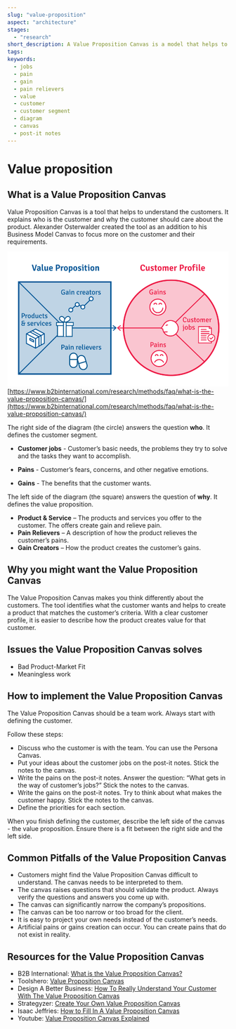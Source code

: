 ```yaml
---
slug: "value-proposition"
aspect: "architecture"
stages:
  - "research"
short_description: A Value Proposition Canvas is a model that helps to ensure that a product covers customer’s requirements. It defines the customer segment and the value proposition.
tags:
keywords:
  - jobs
  - pain
  - gain
  - pain relievers
  - value
  - customer
  - customer segment
  - diagram
  - canvas
  - post-it notes
---
```


# Value proposition

## What is a Value Proposition Canvas

Value Proposition Canvas is a tool that helps to understand the customers. It explains who is the customer and why the customer should care about the product. Alexander Osterwalder created the tool as an addition to his Business Model Canvas to focus more on the customer and their requirements.

![Value Proposition Canvas](/files/value_proposition_canvas.png)
[https://www.b2binternational.com/research/methods/faq/what-is-the-value-proposition-canvas/](https://www.b2binternational.com/research/methods/faq/what-is-the-value-proposition-canvas/)

The right side of the diagram (the circle) answers the question **who**. It defines the customer segment.

- **Customer jobs** - Customer’s basic needs, the problems they try to solve and the tasks they want to accomplish.

- **Pains** - Customer’s fears, concerns, and other negative emotions.

- **Gains** - The benefits that the customer wants.

The left side of the diagram (the square) answers the question of **why**. It defines the value proposition.

- **Product & Service** – The products and services you offer to the customer. The offers create gain and relieve pain.
- **Pain Relievers** – A description of how the product relieves the customer’s pains.
- **Gain Creators** – How the product creates the customer’s gains.

## Why you might want the Value Proposition Canvas

The Value Proposition Canvas makes you think differently about the customers. The tool identifies what the customer wants and helps to create a product that matches the customer’s criteria. With a clear customer profile, it is easier to describe how the product creates value for that customer.

## Issues the Value Proposition Canvas solves

- Bad Product-Market Fit
- Meaningless work

## How to implement the Value Proposition Canvas

The Value Proposition Canvas should be a team work. Always start with defining the customer.

Follow these steps:

- Discuss who the customer is with the team. You can use the Persona Canvas.
- Put your ideas about the customer jobs on the post-it notes. Stick the notes to the canvas.
- Write the pains on the post-it notes. Answer the question: “What gets in the way of customer’s jobs?” Stick the notes to the canvas.
- Write the gains on the post-it notes. Try to think about what makes the customer happy. Stick the notes to the canvas.
- Define the priorities for each section.

When you finish defining the customer, describe the left side of the canvas - the value proposition. Ensure there is a fit between the right side and the left side.

## Common Pitfalls of the Value Proposition Canvas

- Customers might find the Value Proposition Canvas difficult to understand. The canvas needs to be interpreted to them.
- The canvas raises questions that should validate the product. Always verify the questions and answers you come up with.
- The canvas can significantly narrow the company’s propositions.
- The canvas can be too narrow or too broad for the client.
- It is easy to project your own needs instead of the customer’s needs.
- Artificial pains or gains creation can occur. You can create pains that do not exist in reality.

## Resources for the Value Proposition Canvas

- B2B International: [What is the Value Proposition Canvas?](https://www.b2binternational.com/research/methods/faq/what-is-the-value-proposition-canvas/)
- Toolshero: [Value Proposition Canvas](https://www.toolshero.com/marketing/value-proposition-canvas/)
- Design A Better Business: [How To Really Understand Your Customer With The Value Proposition Canvas](https://designabetterbusiness.com/2017/10/12/how-to-really-understand-your-customer-with-the-value-proposition-canvas/)
- Strategyzer: [Create Your Own Value Proposition Canvas](https://www.strategyzer.com/canvas/value-proposition-canvas)
- Isaac Jeffries: [How to Fill In A Value Proposition Canvas](https://isaacjeffries.com/blog/2018/2/27/how-to-fill-in-a-value-proposition-canvas)
- Youtube: [Value Proposition Canvas Explained](https://www.youtube.com/watch?v=aN36EcTE54Q)
